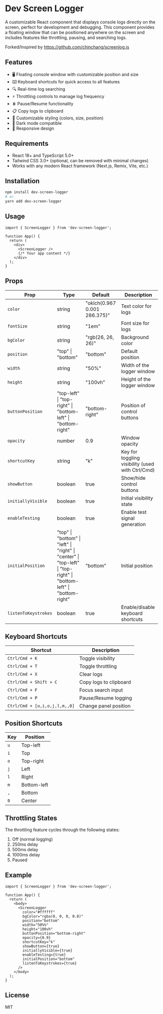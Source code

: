 # Dev Screen Logger

A customizable React component that displays console logs directly on the screen, perfect for development and debugging. This component provides a floating window that can be positioned anywhere on the screen and includes features like throttling, pausing, and searching logs.

Forked/Inspired by https://github.com/chinchang/screenlog.js

## Features

- 🖥️ Floating console window with customizable position and size
- ⌨️ Keyboard shortcuts for quick access to all features
- 🔍 Real-time log searching
- ⚡ Throttling controls to manage log frequency
- ⏸️ Pause/Resume functionality
- 📋 Copy logs to clipboard
- 🎨 Customizable styling (colors, size, position)
- 🌙 Dark mode compatible
- 📱 Responsive design

## Requirements

- React 18+ and TypeScript 5.0+
- Tailwind CSS 3.0+ (optional, can be removed with minimal changes)
- Works with any modern React framework (Next.js, Remix, Vite, etc.)

## Installation

```bash
npm install dev-screen-logger
# or
yarn add dev-screen-logger
```

## Usage

```tsx
import { ScreenLogger } from 'dev-screen-logger';

function App() {
  return (
    <div>
      <ScreenLogger />
      {/* Your app content */}
    </div>
  );
}
```

## Props

| Prop | Type | Default | Description |
|------|------|---------|-------------|
| `color` | string | "oklch(0.967 0.001 286.375)" | Text color for logs |
| `fontSize` | string | "1em" | Font size for logs |
| `bgColor` | string | "rgb(26, 26, 26)" | Background color |
| `position` | "top" \| "bottom" | "bottom" | Default position |
| `width` | string | "50%" | Width of the logger window |
| `height` | string | "100vh" | Height of the logger window |
| `buttonPosition` | "top-left" \| "top-right" \| "bottom-left" \| "bottom-right" | "bottom-right" | Position of control buttons |
| `opacity` | number | 0.9 | Window opacity |
| `shortcutKey` | string | "k" | Key for toggling visibility (used with Ctrl/Cmd) |
| `showButton` | boolean | true | Show/hide control buttons |
| `initiallyVisible` | boolean | true | Initial visibility state |
| `enableTesting` | boolean | true | Enable test signal generation |
| `initialPosition` | "top" \| "bottom" \| "left" \| "right" \| "center" \| "top-left" \| "top-right" \| "bottom-left" \| "bottom-right" | "bottom" | Initial position |
| `listenToKeystrokes` | boolean | true | Enable/disable keyboard shortcuts |

## Keyboard Shortcuts

| Shortcut | Description |
|----------|-------------|
| `Ctrl/Cmd + K` | Toggle visibility |
| `Ctrl/Cmd + T` | Toggle throttling |
| `Ctrl/Cmd + X` | Clear logs |
| `Ctrl/Cmd + Shift + C` | Copy logs to clipboard |
| `Ctrl/Cmd + F` | Focus search input |
| `Ctrl/Cmd + P` | Pause/Resume logging |
| `Ctrl/Cmd + [u,i,o,j,l,m,,0]` | Change panel position |

## Position Shortcuts

| Key | Position |
|-----|----------|
| `u` | Top-left |
| `i` | Top |
| `o` | Top-right |
| `j` | Left |
| `l` | Right |
| `m` | Bottom-left |
| `,` | Bottom |
| `0` | Center |

## Throttling States

The throttling feature cycles through the following states:

1. Off (normal logging)
2. 250ms delay
3. 500ms delay
4. 1000ms delay
5. Paused

## Example

```tsx
import { ScreenLogger } from 'dev-screen-logger';

function App() {
  return (
    <body>
      <ScreenLogger
        color="#ffffff"
        bgColor="rgba(0, 0, 0, 0.8)"
        position="bottom"
        width="50%%"
        height="100vh"
        buttonPosition="bottom-right"
        opacity={0.9}
        shortcutKey="k"
        showButton={true}
        initiallyVisible={true}
        enableTesting={true}
        initialPosition="bottom"
        listenToKeystrokes={true}
      />
    </body>
  );
}
```

## License

MIT
